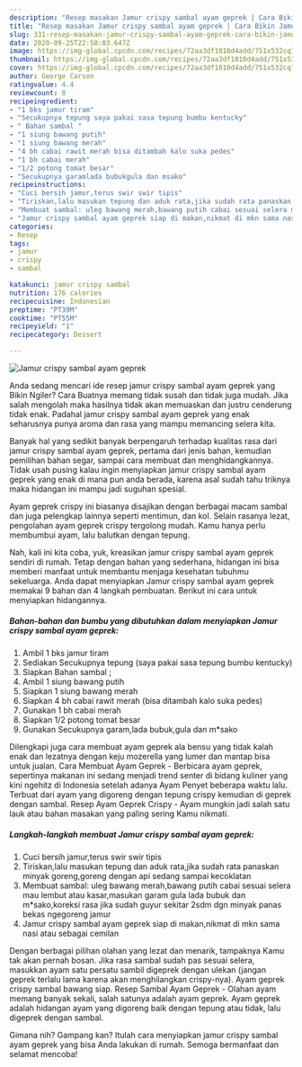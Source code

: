 ```yaml
---
description: "Resep masakan Jamur crispy sambal ayam geprek | Cara Bikin Jamur crispy sambal ayam geprek Yang Enak dan Simpel"
title: "Resep masakan Jamur crispy sambal ayam geprek | Cara Bikin Jamur crispy sambal ayam geprek Yang Enak dan Simpel"
slug: 331-resep-masakan-jamur-crispy-sambal-ayam-geprek-cara-bikin-jamur-crispy-sambal-ayam-geprek-yang-enak-dan-simpel
date: 2020-09-25T22:58:03.647Z
image: https://img-global.cpcdn.com/recipes/72aa3df1010d4add/751x532cq70/jamur-crispy-sambal-ayam-geprek-foto-resep-utama.jpg
thumbnail: https://img-global.cpcdn.com/recipes/72aa3df1010d4add/751x532cq70/jamur-crispy-sambal-ayam-geprek-foto-resep-utama.jpg
cover: https://img-global.cpcdn.com/recipes/72aa3df1010d4add/751x532cq70/jamur-crispy-sambal-ayam-geprek-foto-resep-utama.jpg
author: George Carson
ratingvalue: 4.4
reviewcount: 8
recipeingredient:
- "1 bks jamur tiram"
- "Secukupnya tepung saya pakai sasa tepung bumbu kentucky"
- " Bahan sambal "
- "1 siung bawang putih"
- "1 siung bawang merah"
- "4 bh cabai rawit merah bisa ditambah kalo suka pedes"
- "1 bh cabai merah"
- "1/2 potong tomat besar"
- "Secukupnya garamlada bubukgula dan msako"
recipeinstructions:
- "Cuci bersih jamur,terus swir swir tipis"
- "Tiriskan,lalu masukan tepung dan aduk rata,jika sudah rata panaskan minyak goreng,goreng dengan api sedang sampai kecoklatan"
- "Membuat sambal: uleg bawang merah,bawang putih cabai sesuai selera mau lembut atau kasar,masukan garam gula lada bubuk dan m*sako,koreksi rasa jika sudah guyur sekitar 2sdm dgn minyak panas bekas ngegoreng jamur"
- "Jamur crispy sambal ayam geprek siap di makan,nikmat di mkn sama nasi atau sebagai cemilan"
categories:
- Resep
tags:
- jamur
- crispy
- sambal

katakunci: jamur crispy sambal 
nutrition: 176 calories
recipecuisine: Indonesian
preptime: "PT39M"
cooktime: "PT55M"
recipeyield: "1"
recipecategory: Dessert

---
```



![Jamur crispy sambal ayam geprek](https://img-global.cpcdn.com/recipes/72aa3df1010d4add/751x532cq70/jamur-crispy-sambal-ayam-geprek-foto-resep-utama.jpg)

Anda sedang mencari ide resep jamur crispy sambal ayam geprek yang Bikin Ngiler? Cara Buatnya memang tidak susah dan tidak juga mudah. Jika salah mengolah maka hasilnya tidak akan memuaskan dan justru cenderung tidak enak. Padahal jamur crispy sambal ayam geprek yang enak seharusnya punya aroma dan rasa yang mampu memancing selera kita.

Banyak hal yang sedikit banyak berpengaruh terhadap kualitas rasa dari jamur crispy sambal ayam geprek, pertama dari jenis bahan, kemudian pemilihan bahan segar, sampai cara membuat dan menghidangkannya. Tidak usah pusing kalau ingin menyiapkan jamur crispy sambal ayam geprek yang enak di mana pun anda berada, karena asal sudah tahu triknya maka hidangan ini mampu jadi suguhan spesial.

Ayam geprek crispy ini biasanya disajikan dengan berbagai macam sambal dan juga pelengkap lainnya seperti mentimun, dan kol. Selain rasanya lezat, pengolahan ayam geprek crispy tergolong mudah. Kamu hanya perlu membumbui ayam, lalu balutkan dengan tepung.


Nah, kali ini kita coba, yuk, kreasikan jamur crispy sambal ayam geprek sendiri di rumah. Tetap dengan bahan yang sederhana, hidangan ini bisa memberi manfaat untuk membantu menjaga kesehatan tubuhmu sekeluarga. Anda dapat menyiapkan Jamur crispy sambal ayam geprek memakai 9 bahan dan 4 langkah pembuatan. Berikut ini cara untuk menyiapkan hidangannya.

<!--inarticleads1-->

##### Bahan-bahan dan bumbu yang dibutuhkan dalam menyiapkan Jamur crispy sambal ayam geprek:

1. Ambil 1 bks jamur tiram
1. Sediakan Secukupnya tepung (saya pakai sasa tepung bumbu kentucky)
1. Siapkan  Bahan sambal ;
1. Ambil 1 siung bawang putih
1. Siapkan 1 siung bawang merah
1. Siapkan 4 bh cabai rawit merah (bisa ditambah kalo suka pedes)
1. Gunakan 1 bh cabai merah
1. Siapkan 1/2 potong tomat besar
1. Gunakan Secukupnya garam,lada bubuk,gula dan m*sako


Dilengkapi juga cara membuat ayam geprek ala bensu yang tidak kalah enak dan lezatnya dengan keju mozerella yang lumer dan mantap bisa untuk jualan. Cara Membuat Ayam Geprek - Berbicara ayam geprek, sepertinya makanan ini sedang menjadi trend senter di bidang kuliner yang kini ngehitz di Indonesia setelah adanya Ayam Penyet beberapa waktu lalu. Terbuat dari ayam yang digoreng dengan tepung crispy kemudian di geprek dengan sambal. Resep Ayam Geprek Crispy - Ayam mungkin jadi salah satu lauk atau bahan masakan yang paling sering Kamu nikmati. 

<!--inarticleads2-->

##### Langkah-langkah membuat Jamur crispy sambal ayam geprek:

1. Cuci bersih jamur,terus swir swir tipis
1. Tiriskan,lalu masukan tepung dan aduk rata,jika sudah rata panaskan minyak goreng,goreng dengan api sedang sampai kecoklatan
1. Membuat sambal: uleg bawang merah,bawang putih cabai sesuai selera mau lembut atau kasar,masukan garam gula lada bubuk dan m*sako,koreksi rasa jika sudah guyur sekitar 2sdm dgn minyak panas bekas ngegoreng jamur
1. Jamur crispy sambal ayam geprek siap di makan,nikmat di mkn sama nasi atau sebagai cemilan


Dengan berbagai pilihan olahan yang lezat dan menarik, tampaknya Kamu tak akan pernah bosan. Jika rasa sambal sudah pas sesuai selera, masukkan ayam satu persatu sambil digeprek dengan ulekan (jangan geprek terlalu lama karena akan menghilangkan crispy-nya). Ayam geprek crispy sambal bawang siap. Resep Sambal Ayam Geprek - Olahan ayam memang banyak sekali, salah satunya adalah ayam geprek. Ayam geprek adalah hidangan ayam yang digoreng baik dengan tepung atau tidak, lalu digeprek dengan sambal. 

Gimana nih? Gampang kan? Itulah cara menyiapkan jamur crispy sambal ayam geprek yang bisa Anda lakukan di rumah. Semoga bermanfaat dan selamat mencoba!
